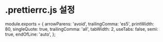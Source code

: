 <h1>.prettierrc.js 설정</h1>

module.exports = {
  arrowParens: 'avoid',
  trailingComma: 'es5',
  printWidth: 80,
  singleQuote: true,
  trailingComma: 'all',
  tabWidth: 2,
  useTabs: false,
  semi: true,
  endOfLine: 'auto',
};
